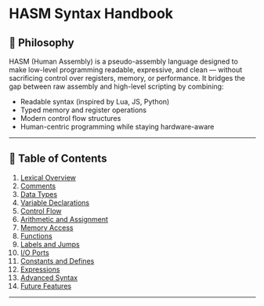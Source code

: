 # HASM Syntax Handbook    
    
## 🧠 Philosophy    
    
HASM (Human Assembly) is a pseudo-assembly language designed to make low-level programming readable, expressive, and clean — without sacrificing control over registers, memory, or performance. It bridges the gap between raw assembly and high-level scripting by combining:    
    
* Readable syntax (inspired by Lua, JS, Python)    
* Typed memory and register operations    
* Modern control flow structures    
* Human-centric programming while staying hardware-aware    
    
---    
    
## 📌 Table of Contents    
    
1. [Lexical Overview](#1-lexical-overview)    
2. [Comments](#2-comments)    
3. [Data Types](#3-data-types)    
4. [Variable Declarations](#4-variable-declarations)    
5. [Control Flow](#5-control-flow)    
6. [Arithmetic and Assignment](#6-arithmetic-and-assignment)    
7. [Memory Access](#7-memory-access)    
8. [Functions](#8-functions)    
9. [Labels and Jumps](#9-labels-and-jumps)    
10. [I/O Ports](#10-io-ports)    
11. [Constants and Defines](#11-constants-and-defines)    
12. [Expressions](#12-expressions)    
13. [Advanced Syntax](#13-advanced-syntax)    
14. [Future Features](#14-future-features)    
    
---    
